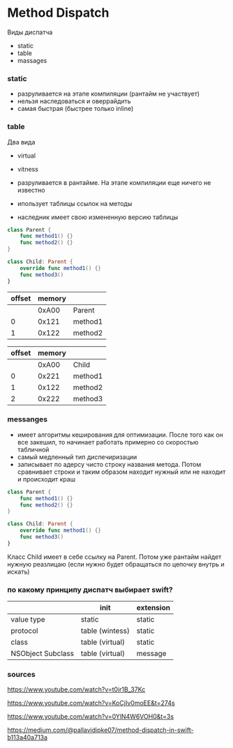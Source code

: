 # Method Dispatch

Виды диспатча 
- static 
- table
- massages 

### static 
- разруливается на этапе компиляции (рантайм не участвует)
- нельзя наследоваться и оверрайдить 
- самая быстрая (быстрее только inline)

### table 
Два вида
- virtual 
- vitness

- разруливается в рантайме. На этапе компиляции еще ничего не известно 
- ипользует таблицы ссылок на методы
- наследник имеет свою измененную версию таблицы

```swift 
class Parent {
    func method1() {}
    func method2() {}
}

class Child: Parent {
    override func method1() {}
    func method3()
}
```
|offset| memory||
| - | - | - |
| |0xA00|Parent|
|0|0x121|method1|
|1|0x122|method2|

|offset| memory||
| - | - | - |
| |0xA00|Child|
|0|0x221|method1|
|1|0x122|method2|
|2|0x222|method3|


### messanges 
- имеет алгоритмы кеширования для оптимизации. После того как он все закешил, то начинает работать примерно со скоростью табличной 
- самый медленный тип диспечиризации
- записывает по адерсу чисто строку названия метода. Потом сравнивает строки и таким образом находит нужный или не находит и происходит краш

```swift 
class Parent {
    func method1() {}
    func method2() {}
}

class Child: Parent {
    override func method1() {}
    func method3()
}
```
Класс Child имеет в себе ссылку на Parent. Потом уже рантайм найдет нужную реазлицаю (если нужно будет обращаться по цепочку внутрь и искать)

### по какому принципу диспатч выбирает swift?
||init|extension|
| - | - | - |
|value type|static|static|
|protocol|table (wintess)|static|
|class|table (virtual)|static|
|NSObject Subclass|table (virtual)|message|


### sources

https://www.youtube.com/watch?v=t0ir1B_37Kc

https://www.youtube.com/watch?v=KoCjIv0moEE&t=274s

https://www.youtube.com/watch?v=0YlN4W6VOH0&t=3s

https://medium.com/@pallavidipke07/method-dispatch-in-swift-b113a40a713a
